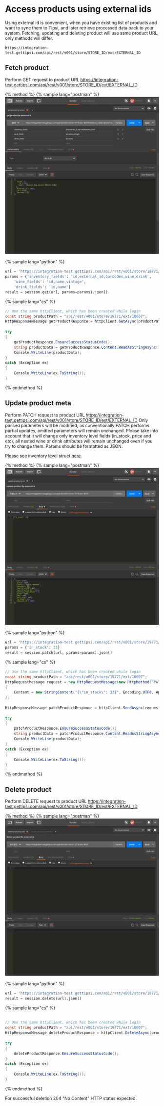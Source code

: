 # Access products using external ids

Using external id is convenient, when you have existing list of products and want to sync them to Tipsi, and later retrieve processed data back to your system. Fetching, updating and deleting product will use same product URL, only methods will differ.

```
https://integration-test.gettipsi.com/api/rest/v001/store/STORE_ID/ext/EXTERNAL_ID
```

## Fetch product

Perform GET request to product URL https://integration-test.gettipsi.com/api/rest/v001/store/STORE_ID/ext/EXTERNAL_ID

{% method %}
{% sample lang="postman" %}
![](/assets/get-product-by-ext-id.png)

{% sample lang="python" %}
```python
url = 'https://integration-test.gettipsi.com/api/rest/v001/store/19771/ext/10007'
params = {'inventory_fields': 'id,external_id,barcodes,wine,drink',
    'wine_fields': 'id,name,vintage',
    'drink_fields': 'id,name'}
result = session.get(url, params=params).json()
```

{% sample lang="cs" %}
```cs
// Use the same httpClient, which has been created while login
const string productPath = "api/rest/v001/store/19771/ext/10007";
HttpResponseMessage getProductResponce = httpClient.GetAsync(productPath).Result;

try
{
    getProductResponce.EnsureSuccessStatusCode();
    string productData = getProductResponce.Content.ReadAsStringAsync().Result;
    Console.WriteLine(productData);
}
catch (Exception ex)
{
    Console.WriteLine(ex.ToString());
}

```

{% endmethod %}


## Update product meta

Perform PATCH request to product URL https://integration-test.gettipsi.com/api/rest/v001/store/STORE_ID/ext/EXTERNAL_ID
Only passed parameters will be modified, as conventionally PATCH performs partial updates, omitted parameters will remain unchanged. Please take into account that it will change only inventory level fields (in_stock, price and etc), all nested wine or drink attributes will remain unchanged even if you try to change them. Params should be formatted as JSON.

Please see inventory level struct [here](/structs.md#base-inventory-struct).

{% method %}
{% sample lang="postman" %}
![](/assets/update-product-by-ext-id.png)

{% sample lang="python" %}
```python
url = 'https://integration-test.gettipsi.com/api/rest/v001/store/19771/ext/10007'
params = {'in_stock': 33}
result = session.patch(url, params=params).json()
```

{% sample lang="cs" %}
```cs
// Use the same httpClient, which has been created while login
const string productPath = "api/rest/v001/store/19771/ext/10007";
HttpRequestMessage request = new HttpRequestMessage(new HttpMethod("PATCH"), productPath)
{
    Content = new StringContent("{\"in_stock\": 33}", Encoding.UTF8, ApplicationJSONMediaType)
};

HttpResponseMessage patchProductResponce = httpClient.SendAsync(request).Result;

try
{
    patchProductResponce.EnsureSuccessStatusCode();
    string productData = patchProductResponce.Content.ReadAsStringAsync().Result;
    Console.WriteLine(productData);
}
catch (Exception ex)
{
    Console.WriteLine(ex.ToString());
}
```

{% endmethod %}

## Delete product

Perform DELETE request to product URL https://integration-test.gettipsi.com/api/rest/v001/store/STORE_ID/ext/EXTERNAL_ID

{% method %}
{% sample lang="postman" %}
![](/assets/delete-product-by-ext-id.png)

{% sample lang="python" %}
```python
url = 'https://integration-test.gettipsi.com/api/rest/v001/store/19771/ext/10007'
result = session.delete(url).json()
```

{% sample lang="cs" %}
```cs

// Use the same httpClient, which has been created while login
const string productPath = "api/rest/v001/store/19771/ext/10007";
HttpResponseMessage deleteProductResponce = httpClient.DeleteAsync(productPath).Result;

try
{
    deleteProductResponce.EnsureSuccessStatusCode();
}
catch (Exception ex)
{
    Console.WriteLine(ex.ToString());
}

```

{% endmethod %}

For successful deletion 204 "No Content" HTTP status expected. 